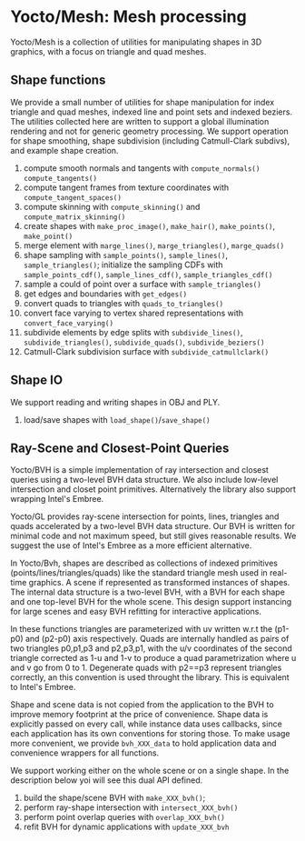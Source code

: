 # Yocto/Mesh: Mesh processing

Yocto/Mesh is a collection of utilities for manipulating shapes in 3D
graphics, with a focus on triangle and quad meshes.

## Shape functions

We provide a small number of utilities for shape manipulation for index
triangle and quad meshes, indexed line and point sets and indexed beziers.
The utilities collected here are written to support a global illumination
rendering and not for generic geometry processing. We support operation for
shape smoothing, shape subdivision (including Catmull-Clark subdivs), and
example shape creation.

1. compute smooth normals and tangents with `compute_normals()`
   `compute_tangents()`
2. compute tangent frames from texture coordinates with
   `compute_tangent_spaces()`
3. compute skinning with `compute_skinning()` and
   `compute_matrix_skinning()`
4. create shapes with `make_proc_image()`, `make_hair()`,
   `make_points()`, `make_point()`
5. merge element with `marge_lines()`, `marge_triangles()`, `marge_quads()`
6. shape sampling with `sample_points()`, `sample_lines()`,
   `sample_triangles()`; initialize the sampling CDFs with
   `sample_points_cdf()`, `sample_lines_cdf()`,
   `sample_triangles_cdf()`
7. sample a could of point over a surface with `sample_triangles()`
8. get edges and boundaries with `get_edges()`
9. convert quads to triangles with `quads_to_triangles()`
10. convert face varying to vertex shared representations with
    `convert_face_varying()`
11. subdivide elements by edge splits with `subdivide_lines()`,
    `subdivide_triangles()`, `subdivide_quads()`, `subdivide_beziers()`
12. Catmull-Clark subdivision surface with `subdivide_catmullclark()`

## Shape IO

We support reading and writing shapes in OBJ and PLY.

1. load/save shapes with `load_shape()`/`save_shape()`

## Ray-Scene and Closest-Point Queries

Yocto/BVH is a simple implementation of ray intersection and
closest queries using a two-level BVH data structure. We also include
low-level intersection and closet point primitives.
Alternatively the library also support wrapping Intel's Embree.

Yocto/GL provides ray-scene intersection for points, lines, triangles and
quads accelerated by a two-level BVH data structure. Our BVH is written for
minimal code and not maximum speed, but still gives reasonable results. We
suggest the use of Intel's Embree as a more efficient alternative.

In Yocto/Bvh, shapes are described as collections of indexed primitives
(points/lines/triangles/quads) like the standard triangle mesh used in
real-time graphics. A scene if represented as transformed instances of
shapes. The internal data structure is a two-level BVH, with a BVH for each
shape and one top-level BVH for the whole scene. This design support
instancing for large scenes and easy BVH refitting for interactive
applications.

In these functions triangles are parameterized with uv written
w.r.t the (p1-p0) and (p2-p0) axis respectively. Quads are internally handled
as pairs of two triangles p0,p1,p3 and p2,p3,p1, with the u/v coordinates
of the second triangle corrected as 1-u and 1-v to produce a quad
parametrization where u and v go from 0 to 1. Degenerate quads with p2==p3
represent triangles correctly, an this convention is used throught the
library. This is equivalent to Intel's Embree.

Shape and scene data is not copied from the application to the BVH to
improve memory footprint at the price of convenience. Shape data is
explicitly passed on every call, while instance data uses callbacks,
since each application has its own conventions for storing those.
To make usage more convenient, we provide `bvh_XXX_data` to hold application
data and convenience wrappers for all functions.

We support working either on the whole scene or on a single shape. In the
description below yoi will see this dual API defined.

1. build the shape/scene BVH with `make_XXX_bvh()`;
2. perform ray-shape intersection with `intersect_XXX_bvh()`
3. perform point overlap queries with `overlap_XXX_bvh()`
4. refit BVH for dynamic applications with `update_XXX_bvh`
